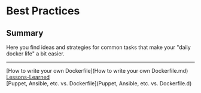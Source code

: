 # Best Practices

## Summary
Here you find ideas and strategies for common tasks that make your "daily docker life" a bit easier.

---

[How to write your own Dockerfile](How to write your own Dockerfile.md)  
[Lessons-Learned](Lessons-Learned.md)  
[Puppet, Ansible, etc. vs. Dockerfile](Puppet, Ansible, etc. vs. Dockerfile.d)  
